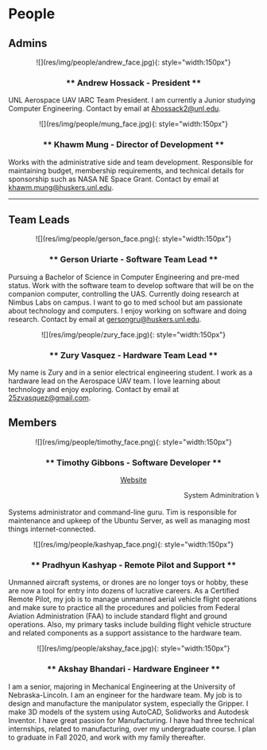 # People

## Admins
<center>
![](res/img/people/andrew_face.jpg){: style="width:150px"}

### ** Andrew Hossack - President **

</center>

UNL Aerospace UAV IARC Team President. I am currently a Junior studying Computer Engineering. Contact by email at [Ahossack2@unl.edu](mailto:ahossack2@unl.edu).


<center>
![](res/img/people/mung_face.jpg){: style="width:150px"}

### ** Khawm Mung - Director of Development **
</center>

Works with the administrative side and team development. Responsible for maintaining budget, membership requirements, and technical details for sponsorship such as NASA NE Space Grant. Contact by email at [khawm.mung@huskers.unl.edu](mailto:khawm.mung@huskers.unl.edu).

***

## Team Leads

<center>
![](res/img/people/gerson_face.png){: style="width:150px"}

### ** Gerson Uriarte - Software Team Lead **
</center>

Pursuing a Bachelor of Science in Computer Engineering and pre-med status. Work with the software team to develop software that will be on the companion computer, controlling the UAS. Currently doing research at Nimbus Labs on campus. I want to go to med school but am passionate about technology and computers. I enjoy working on software and doing research. Contact by email at [gersongru@huskers.unl.edu](mailto:gersongru@huskers.unl.edu).

<center>
![](res/img/people/zury_face.jpg){: style="width:150px"}

### ** Zury Vasquez - Hardware Team Lead **
</center>

My name is Zury and in a senior electrical engineering student. I work as a hardware lead on the Aerospace UAV team. I love learning about technology and enjoy exploring. Contact by email at [25zvasquez@gmail.com](mailto:25zvasquez@gmail.com).

## Members

<center>
![](res/img/people/timothy_face.png){: style="width:150px"}

### ** Timothy Gibbons - Software Developer **

[Website](https://root3287.site)

<marquee>System Adminitration Wizard and Website Maintainer</marquee>
</center>

Systems administrator and command-line guru. Tim is responsible for maintenance and upkeep of the Ubuntu Server, as well as managing most things internet-connected.


<center>
![](res/img/people/kashyap_face.png){: style="width:150px"}

### ** Pradhyun Kashyap - Remote Pilot and Support **
</center>

Unmanned aircraft systems, or drones are no longer toys or hobby, these are now a tool for entry into dozens of lucrative careers. As a Certified Remote Pilot, my job is to manage unmanned aerial vehicle flight operations and make sure to practice all the procedures and policies from Federal Aviation Administration (FAA) to include standard flight and ground operations. Also, my primary tasks include building flight vehicle structure and related components as a support assistance to the hardware team.


<center>
![](res/img/people/akshay_face.jpg){: style="width:150px"}

### ** Akshay Bhandari - Hardware Engineer **
</center>

I am a senior, majoring in Mechanical Engineering at the University of Nebraska-Lincoln. I am an engineer for the hardware team. My job is to design and manufacture the manipulator system, especially the Gripper. I make 3D models of the system using AutoCAD, Solidworks and Autodesk Inventor. I have great passion for Manufacturing. I have had three technical internships, related to manufacturing, over my undergraduate course. I plan to graduate in Fall 2020, and work with my family thereafter.

